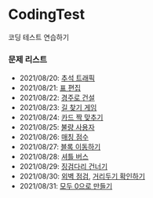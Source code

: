 # CodingTest
코딩 테스트 연습하기


### 문제 리스트
+ 2021/08/20: [추석 트래픽](https://programmers.co.kr/learn/courses/30/lessons/17676)
+ 2021/08/21: [표 편집](https://programmers.co.kr/learn/courses/30/lessons/81303)
+ 2021/08/22: [경주로 건설](https://programmers.co.kr/learn/courses/30/lessons/67259)
+ 2021/08/23: [길 찾기 게임](https://programmers.co.kr/learn/courses/30/lessons/42892)
+ 2021/08/24: [카드 짝 맞추기](https://programmers.co.kr/learn/courses/30/lessons/72415)
+ 2021/08/25: [불량 사용자](https://programmers.co.kr/learn/courses/30/lessons/64064)
+ 2021/08/26: [매칭 점수](https://programmers.co.kr/learn/courses/30/lessons/42893)
+ 2021/08/27: [블록 이동하기](https://programmers.co.kr/learn/courses/30/lessons/60063)
+ 2021/08/28: [셔틀 버스](https://programmers.co.kr/learn/courses/30/lessons/17678)
+ 2021/08/29: [징검다리 건너기](https://programmers.co.kr/learn/courses/30/lessons/64062)
+ 2021/08/30: [외벽 점검](https://programmers.co.kr/learn/courses/30/lessons/60062), [거리두기 확인하기](https://programmers.co.kr/learn/courses/30/lessons/81302)
+ 2021/08/31: [모두 0으로 만들기](https://programmers.co.kr/learn/courses/30/lessons/76503)
